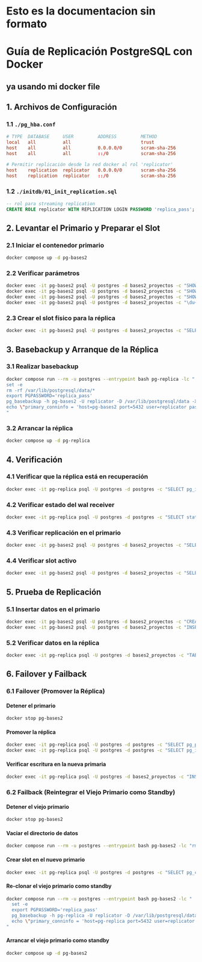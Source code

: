 # Esto es la documentacion sin formato


# Guía de Replicación PostgreSQL con Docker 
## ya usando mi docker file
## 1. Archivos de Configuración

### 1.1 `./pg_hba.conf`

```conf
# TYPE  DATABASE     USER         ADDRESS         METHOD
local   all          all                          trust
host    all          all          0.0.0.0/0       scram-sha-256
host    all          all          ::/0            scram-sha-256

# Permitir replicación desde la red docker al rol 'replicator'
host    replication  replicator   0.0.0.0/0       scram-sha-256
host    replication  replicator   ::/0            scram-sha-256
```

### 1.2 `./initdb/01_init_replication.sql`

```sql
-- rol para streaming replication
CREATE ROLE replicator WITH REPLICATION LOGIN PASSWORD 'replica_pass';
```

## 2. Levantar el Primario y Preparar el Slot

### 2.1 Iniciar el contenedor primario

```bash
docker compose up -d pg-bases2
```

### 2.2 Verificar parámetros

```bash
docker exec -it pg-bases2 psql -U postgres -d bases2_proyectos -c "SHOW wal_level;"
docker exec -it pg-bases2 psql -U postgres -d bases2_proyectos -c "SHOW max_wal_senders;"
docker exec -it pg-bases2 psql -U postgres -d bases2_proyectos -c "SHOW max_replication_slots;"
docker exec -it pg-bases2 psql -U postgres -d bases2_proyectos -c "\du+ replicator"
```

### 2.3 Crear el slot físico para la réplica

```bash
docker exec -it pg-bases2 psql -U postgres -d bases2_proyectos -c "SELECT pg_create_physical_replication_slot('replica1');"
```

## 3. Basebackup y Arranque de la Réplica

### 3.1 Realizar basebackup

```bash
docker compose run --rm -u postgres --entrypoint bash pg-replica -lc "
set -e
rm -rf /var/lib/postgresql/data/*
export PGPASSWORD='replica_pass'
pg_basebackup -h pg-bases2 -U replicator -D /var/lib/postgresql/data -X stream -R -S replica1 -v
echo \"primary_conninfo = 'host=pg-bases2 port=5432 user=replicator password=replica_pass application_name=replica1'\" >> /var/lib/postgresql/data/postgresql.auto.conf
"
```

### 3.2 Arrancar la réplica

```bash
docker compose up -d pg-replica
```

## 4. Verificación

### 4.1 Verificar que la réplica está en recuperación

```bash
docker exec -it pg-replica psql -U postgres -d postgres -c "SELECT pg_is_in_recovery();"
```

### 4.2 Verificar estado del wal receiver

```bash
docker exec -it pg-replica psql -U postgres -d postgres -c "SELECT status FROM pg_stat_wal_receiver;"
```

### 4.3 Verificar replicación en el primario

```bash
docker exec -it pg-bases2 psql -U postgres -d bases2_proyectos -c "SELECT application_name, state, sync_state FROM pg_stat_replication;"
```

### 4.4 Verificar slot activo

```bash
docker exec -it pg-bases2 psql -U postgres -d bases2_proyectos -c "SELECT slot_name, active FROM pg_replication_slots WHERE slot_name='replica1';"
```

## 5. Prueba de Replicación

### 5.1 Insertar datos en el primario

```bash
docker exec -it pg-bases2 psql -U postgres -d bases2_proyectos -c "CREATE TABLE IF NOT EXISTS public.replica_test(id serial primary key, val text);"
docker exec -it pg-bases2 psql -U postgres -d bases2_proyectos -c "INSERT INTO public.replica_test(val) VALUES ('hola'),('replica-ok');"
```

### 5.2 Verificar datos en la réplica

```bash
docker exec -it pg-replica psql -U postgres -d bases2_proyectos -c "TABLE public.replica_test;"
```

## 6. Failover y Failback

### 6.1 Failover (Promover la Réplica)

#### Detener el primario

```bash
docker stop pg-bases2
```

#### Promover la réplica

```bash
docker exec -it pg-replica psql -U postgres -d postgres -c "SELECT pg_promote(wait => true);"
docker exec -it pg-replica psql -U postgres -d postgres -c "SELECT pg_is_in_recovery();"  # debe ser 'f'
```

#### Verificar escritura en la nueva primaria

```bash
docker exec -it pg-replica psql -U postgres -d bases2_proyectos -c "INSERT INTO public.replica_test(val) VALUES ('failover-ok');"
```

### 6.2 Failback (Reintegrar el Viejo Primario como Standby)

#### Detener el viejo primario

```bash
docker stop pg-bases2
```

#### Vaciar el directorio de datos

```bash
docker compose run --rm -u postgres --entrypoint bash pg-bases2 -lc "rm -rf /var/lib/postgresql/data/*"
```

#### Crear slot en el nuevo primario

```bash
docker exec -it pg-replica psql -U postgres -d postgres -c "SELECT pg_create_physical_replication_slot('primary1');"
```

#### Re-clonar el viejo primario como standby

```bash
docker compose run --rm -u postgres --entrypoint bash pg-bases2 -lc "
  set -e
  export PGPASSWORD='replica_pass'
  pg_basebackup -h pg-replica -U replicator -D /var/lib/postgresql/data -X stream -R -S primary1 -v
  echo \"primary_conninfo = 'host=pg-replica port=5432 user=replicator password=replica_pass application_name=primary1'\" >> /var/lib/postgresql/data/postgresql.auto.conf
"
```

#### Arrancar el viejo primario como standby

```bash
docker compose up -d pg-bases2
```